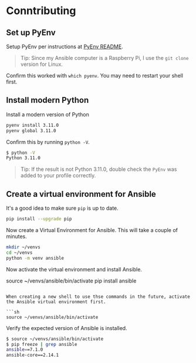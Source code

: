 # Conntributing

## Set up PyEnv

Setup PyEnv per instructions at [PyEnv README](https://github.com/pyenv/pyenv). 

> Tip: Since my Ansible computer is a Raspberry Pi, I use the `git clone` version for Linux.

Confirm this worked with `which pyenv`. You may need to restart your shell first.

## Install modern Python

Install a modern version of Python
```sh
pyenv install 3.11.0
pyenv global 3.11.0
```

Confirm this by running `python -V`.

```sh
$ python -V
Python 3.11.0
```

> Tip: If the result is not Python 3.11.0, double check the `PyEnv` was added to your profile correctly.

## Create a virtual environment for Ansible


It's a good idea to make sure `pip` is up to date.

```sh
pip install --upgrade pip
```

Now create a Virtual Environment for Ansible.
This will take a couple of minutes.

```sh
mkdir ~/venvs
cd ~/venvs
python -m venv ansible
```

Now activate the virtual environment and install Ansible.

source ~/venvs/ansible/bin/activate
pip install ansible
```

When creating a new shell to use thse commands in the future, activate the Ansible virtual environment first.

```sh
source ~/venvs/ansible/bin/activate
```

Verify the expected version of Ansible is installed.

```sh
$ source ~/venvs/ansible/bin/activate
$ pip freeze | grep ansible
ansible==7.1.0
ansible-core==2.14.1
```
